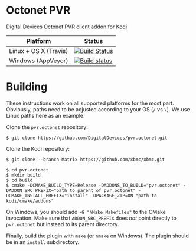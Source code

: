 # Octonet PVR
Digital Devices [Octonet](http://www.digital-devices.eu/shop/de/netzwerk-tv/) PVR client addon for [Kodi](http://kodi.tv)

| Platform | Status |
|----------|--------|
| Linux + OS X (Travis) | [![Build Status](https://travis-ci.org/julianscheel/pvr.octonet.svg?branch=master)](https://travis-ci.org/julianscheel/pvr.octonet) |
| Windows (AppVeyor) | [![Build status](https://ci.appveyor.com/api/projects/status/m7dhmpmuf5coir5h?svg=true)](https://ci.appveyor.com/project/julianscheel/pvr-octonet) |

# Building

These instructions work on all supported platforms for the most part. Obviously, paths need to be
adjusted according to your OS (`/` vs `\`). We use Linux paths here as an example.

Clone the `pvr.octonet` repository:

```
$ git clone https://github.com/DigitalDevices/pvr.octonet.git
```

Clone the Kodi repository:

```
$ git clone --branch Matrix https://github.com/xbmc/xbmc.git
```

```
$ cd pvr.octonet
$ mkdir build
$ cd build
$ cmake -DCMAKE_BUILD_TYPE=Release -DADDONS_TO_BUILD="pvr.octonet" -DADDON_SRC_PREFIX="path to parent of pvr.octonet" -DCMAKE_INSTALL_PREFIX="install" -DPACKAGE_ZIP=ON "path to kodi/cmake/addons"
```

On Windows, you should add `-G "NMake Makefiles"` to the CMake invocation. Make sure that
`ADDON_SRC_PREFIX` does _not_ point directly to `pvr.octonet` but instead to its parent directory.

Finally, build the plugin with `make` (or `nmake` on Windows). The plugin should be in an `install`
subdirectory.
